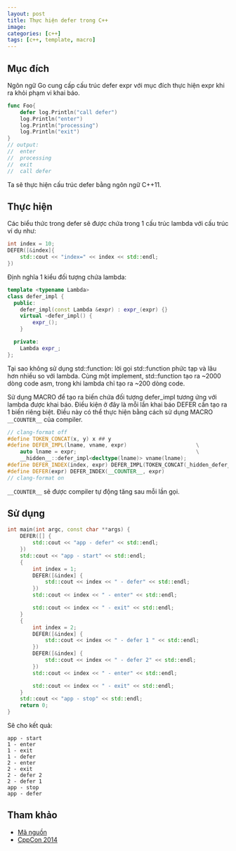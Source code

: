 ```yaml
---
layout: post
title: Thực hiện defer trong C++ 
image: 
categories: [c++]
tags: [c++, template, macro]
---
```


## Mục đích  
Ngôn ngữ Go cung cấp cấu trúc defer expr với mục đích thực hiện expr khi ra khỏi phạm vi khai báo.  
```go
func Foo{
    defer log.Println("call defer")
    log.Println("enter")
    log.Println("processing")
    log.Println("exit")
}
// output:
//  enter
//  processing
//  exit
//  call defer
```
Ta sẽ thực hiện cấu trúc defer bằng ngôn ngữ C++11.  
## Thực hiện  
Các biểu thức trong defer sẽ được chứa trong 1 cấu trúc lambda với cấu trúc ví dụ như:  
```cpp
int index = 10;
DEFER([&index]{
    std::cout << "index=" << index << std::endl;
})
```
Định nghĩa 1 kiểu đối tượng chứa lambda: 
```cpp
template <typename Lambda>
class defer_impl {
  public:
    defer_impl(const Lambda &expr) : expr_(expr) {}
    virtual ~defer_impl() {
        expr_();
    }

  private:
    Lambda expr_;
};
```
Tại sao không sử dụng std::function: lời gọi std::function phức tạp và lâu hơn nhiều so với lambda.
Cùng một implement, std::function tạo ra ~2000 dòng code asm, trong khi lambda chỉ tạo ra ~200 dòng code.  

Sử dụng MACRO để tạo ra biến chứa đối tượng defer_impl tương ứng với lambda được khai báo. 
Điều kiện ở đây là mỗi lần khai báo DEFER cần tạo ra 1 biến riêng biệt. Điều này có thể thực hiện bằng cách sử dụng
MACRO `__COUNTER__` của compiler.  
```cpp
// clang-format off
#define TOKEN_CONCAT(x, y) x ## y
#define DEFER_IMPL(lname, vname, expr)                      \
    auto lname = expr;                                      \
    __hidden__::defer_impl<decltype(lname)> vname(lname);
#define DEFER_INDEX(index, expr) DEFER_IMPL(TOKEN_CONCAT(_hidden_defer_lambda_, index), TOKEN_CONCAT(_hidden_defer_impl_, index), expr)
#define DEFER(expr) DEFER_INDEX(__COUNTER__, expr)
// clang-format on
```
`__COUNTER__` sẽ được compiler tự động tăng sau mỗi lần gọi.

## Sử dụng  
```cpp
int main(int argc, const char **args) {
    DEFER([] {
        std::cout << "app - defer" << std::endl;
    })
    std::cout << "app - start" << std::endl;
    {
        int index = 1;
        DEFER([&index] {
            std::cout << index << " - defer" << std::endl;
        })
        std::cout << index << " - enter" << std::endl;

        std::cout << index << " - exit" << std::endl;
    }
    {
        int index = 2;
        DEFER([&index] {
            std::cout << index << " - defer 1 " << std::endl;
        })
        DEFER([&index] {
            std::cout << index << " - defer 2" << std::endl;
        })
        std::cout << index << " - enter" << std::endl;

        std::cout << index << " - exit" << std::endl;
    }
    std::cout << "app - stop" << std::endl;
    return 0;
}
```
Sẽ cho kết quả:  
```text
app - start
1 - enter
1 - exit
1 - defer
2 - enter
2 - exit
2 - defer 2
2 - defer 1
app - stop
app - defer
```

## Tham khảo  
- [Mã nguồn](https://github.com/binhfile/example-code/blob/master/cpp/defer/defer.cpp)  
- [CppCon 2014](https://github.com/CppCon/CppCon2014)  



